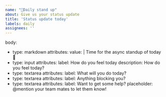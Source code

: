 ```yaml
---
name: "🧍Daily stand up"
about: Give us your status update
title: 'Status update today'
labels: daily
assignees: ''
---
```


body:
  - type: markdown
    attributes:
      value: |
        Time for the async standup of today 🔄
  - type: input
    attributes:
      label: How do you feel today
      description: How do you feel today?
  - type: textarea
    attributes:
      label: What will you do today?
  - type: textarea
    attributes:
      label: Anything blocking you?
  - type: textarea
    attributes:
      label: Want to get some help?
      placeholder: @mention your team mates to let them know!
